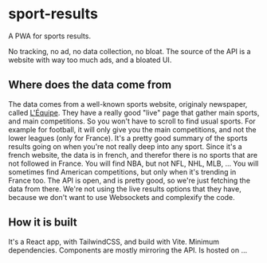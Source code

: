 # sport-results

A PWA for sports results.

No tracking, no ad, no data collection, no bloat.
The source of the API is a website with way too much ads, and a bloated UI.

## Where does the data come from

The data comes from a well-known sports website, originaly newspaper, called [L'Équipe](https://www.lequipe.fr/).
They have a really good "live" page that gather main sports, and main competitions. So you won't have to scroll to find usual sports.
For example for football, it will only give you the main competitions, and not the lower leagues (only for France).
It's a pretty good summary of the sports results going on when you're not really deep into any sport.
Since it's a french website, the data is in french, and therefor there is no sports that are not followed in France.
You will find NBA, but not NFL, NHL, MLB, ... You will sometimes find American competitions, but only when it's trending in France too.
The API is open, and is pretty good, so we're just fetching the data from there.
We're not using the live results options that they have, because we don't want to use Websockets and complexify the code.

## How it is built

It's a React app, with TailwindCSS, and build with Vite. Minimum dependencies.
Components are mostly mirroring the API.
Is hosted on ...
